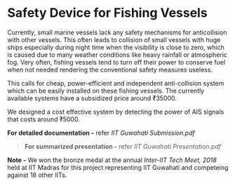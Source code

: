 # Safety Device for Fishing Vessels
Currently, small marine vessels lack any safety mechanisms for anticollision with other vessels. This often leads to collision of small vessels with huge ships especially during night time when the visibility is close to zero, which is caused due to many weather conditions like heavy rainfall or atmospheric fog. Very often, fishing vessels tend to turn off their power to conserve fuel when not needed rendering the conventional safety measures useless.

This calls for cheap, power-efficient and independent anti-collision system which can be easily installed on these fishing vessels. The currently available systems have a subsidized price around ₹35000.

We designed a cost effective system by detecting the power of AIS signals that costs around ₹5000.

**For detailed documentation -** refer *IIT Guwahati Submission.pdf*
>**For summarized presentation -** refer *IIT Guwahati Presentation.pdf*

**Note -** We won the bronze medal at the annual *Inter-IIT Tech Meet, 2018* held at IIT Madras for this project representing IIT Guwahati and competeing against 18 other IITs.
